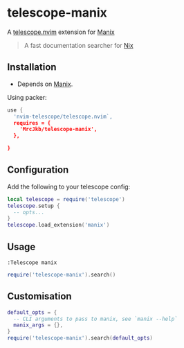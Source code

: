 # telescope-manix

A [telescope.nvim](https://github.com/nvim-telescope) extension for [Manix](https://github.com/mlvzk/manix)
> A fast documentation searcher for [Nix](https://nixos.wiki/wiki/Overview_of_the_Nix_Language)

## Installation

* Depends on [Manix](https://github.com/mlvzk/manix).

Using packer:

```lua
use {
  'nvim-telescope/telescope.nvim`,
  requires = {
    'MrcJkb/telescope-manix',
  },

}

```

## Configuration

Add the following to your telescope config:

```lua
local telescope = require('telescope')
telescope.setup {
  -- opts...
}
telescope.load_extension('manix')
```

## Usage

```vim
:Telescope manix
```

```lua
require('telescope-manix').search()
```

## Customisation

```lua
default_opts = {
  -- CLI arguments to pass to manix, see `manix --help`
  manix_args = {},
}
require('telescope-manix').search(default_opts)
```
